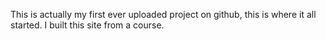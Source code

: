 This is actually my first ever uploaded project on github, this is where it all started.
I built this site from a course.
